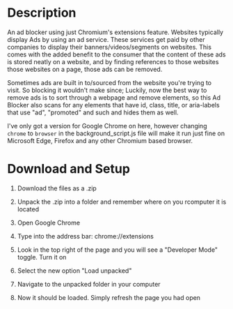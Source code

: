 # Description

An ad blocker using just Chromium's extensions feature.
Websites typically display Ads by using an ad service. These services get paid by other companies to display their banners/videos/segments on websites. This comes with the added benefit to the consumer that the content of these ads is stored neatly on a website, and by finding references to those websites those websites on a page, those ads can be removed.

Sometimes ads are built in to/sourced from the website you're trying to visit. So blocking it wouldn't make since; Luckily, now the best way to remove ads is to sort through a webpage and remove elements, so this Ad Blocker also scans for any elements that have id, class, title, or aria-labels that use "ad", "promoted" and such and hides them as well.

I've only got a version for Google Chrome on here, however changing `chrome` to `browser` in the background_script.js file will make it run just fine on Microsoft Edge, Firefox and any other Chromium based browser.



# Download and Setup

1. Download the files as a .zip

2. Unpack the .zip into a folder and remember where on you rcomputer it is located 

3. Open Google Chrome

4. Type into the address bar: chrome://extensions

5. Look in the top right of the page and you will see a "Developer Mode" toggle. Turn it on

6. Select the new option "Load unpacked"

7. Navigate to the unpacked folder in your computer

8. Now it should be loaded. Simply refresh the page you had open
